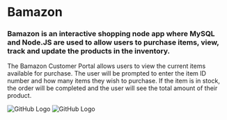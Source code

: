 
# Bamazon


### Bamazon is an interactive shopping node app where MySQL and Node.JS are used to allow users to purchase items, view, track and update the products in the inventory.

The Bamazon Customer Portal allows users to view the current items available for purchase. The user will be prompted to enter the item ID number and how many items they wish to purchase. If the item is in stock, the order will be completed and the user will see the total amount of their product.

![GitHub Logo](/images/Screenshot1.png)
![GitHub Logo](/images/Screenshot(3).png)



